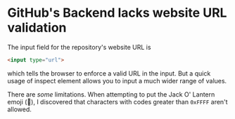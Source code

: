 # GitHub's Backend lacks website URL validation

The input field for the repository's website URL is
```html
<input type="url">
```
which tells the browser to enforce a valid URL in the input.
But a quick usage of inspect element allows you to input a
much wider range of values.

There are *some* limitations. When attempting to put the
Jack O' Lantern emoji (🎃), I discovered that characters
with codes greater than `0xFFFF` aren't allowed.
